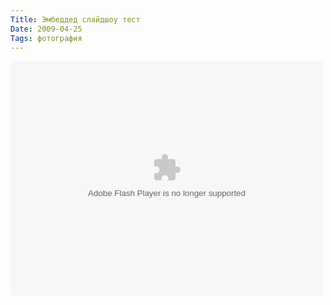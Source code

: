 ```yaml
---
Title: Эмбеддед слайдшоу тест
Date: 2009-04-25
Tags: фотография
---
```


<object width="500" height="375"> <param name="flashvars" value="offsite=true&amp;lang=en-us&amp;page_show_url=%2Fphotos%2Falexeypegov%2Fsets%2F72157617252703246%2Fshow%2F&amp;page_show_back_url=%2Fphotos%2Falexeypegov%2Fsets%2F72157617252703246%2F&amp;set_id=72157617252703246&amp;jump_to="></param> <param name="movie" value="http://www.flickr.com/apps/slideshow/show.swf?v=70933"></param> <param name="allowFullScreen" value="true"></param><embed type="application/x-shockwave-flash" src="http://www.flickr.com/apps/slideshow/show.swf?v=70933" allowfullscreen="true" flashvars="offsite=true&amp;lang=en-us&amp;page_show_url=%2Fphotos%2Falexeypegov%2Fsets%2F72157617252703246%2Fshow%2F&amp;page_show_back_url=%2Fphotos%2Falexeypegov%2Fsets%2F72157617252703246%2F&amp;set_id=72157617252703246&amp;jump_to=" width="500" height="375"></embed></object>